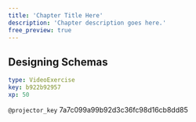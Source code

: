 ```yaml
---
title: 'Chapter Title Here'
description: 'Chapter description goes here.'
free_preview: true
---
```


## Designing Schemas

```yaml
type: VideoExercise
key: b922b92957
xp: 50
```

`@projector_key`
7a7c099a99b92d3c36fc98d16cb8dd85
